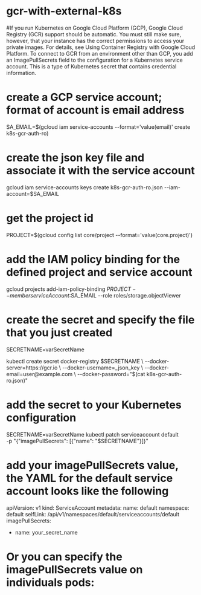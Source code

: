 # gcr-with-external-k8s
#If you run Kubernetes on Google Cloud Platform (GCP), Google Cloud Registry (GCR) support should be automatic. You must still make sure, however, that your instance has the correct permissions to access your private images. For details, see Using Container Registry with Google Cloud Platform. To connect to GCR from an environment other than GCP, you add an ImagePullSecrets field to the configuration for a Kubernetes service account. This is a type of Kubernetes secret that contains credential information.


# create a GCP service account; format of account is email address
SA_EMAIL=$(gcloud iam service-accounts --format='value(email)' create k8s-gcr-auth-ro)

# create the json key file and associate it with the service account
gcloud iam service-accounts keys create k8s-gcr-auth-ro.json --iam-account=$SA_EMAIL

# get the project id
PROJECT=$(gcloud config list core/project --format='value(core.project)')

# add the IAM policy binding for the defined project and service account
gcloud projects add-iam-policy-binding $PROJECT --member serviceAccount:$SA_EMAIL --role roles/storage.objectViewer



# create the secret and specify the file that you just created

SECRETNAME=varSecretName

kubectl create secret docker-registry $SECRETNAME \
  --docker-server=https://gcr.io \
  --docker-username=_json_key \
  --docker-email=user@example.com \
  --docker-password="$(cat k8s-gcr-auth-ro.json)"


# add the secret to your Kubernetes configuration

SECRETNAME=varSecretName
kubectl patch serviceaccount default \
  -p "{\"imagePullSecrets\": [{\"name\": \"$SECRETNAME\"}]}"


# add your imagePullSecrets value, the YAML for the default service account looks like the following

apiVersion: v1
kind: ServiceAccount
metadata:
  name: default
  namespace: default
  selfLink: /api/v1/namespaces/default/serviceaccounts/default
imagePullSecrets:
  - name: your_secret_name


# Or you can specify the imagePullSecrets value on individuals pods:

